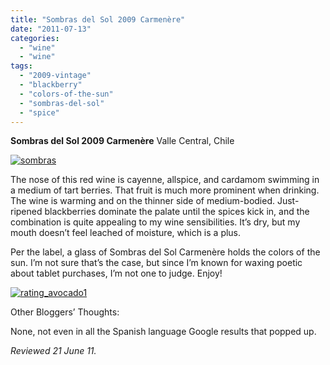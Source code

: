 ```yaml
---
title: "Sombras del Sol 2009 Carmenère"
date: "2011-07-13"
categories: 
  - "wine"
  - "wine"
tags: 
  - "2009-vintage"
  - "blackberry"
  - "colors-of-the-sun"
  - "sombras-del-sol"
  - "spice"
---
```


**Sombras del Sol 2009 Carmenère** Valle Central, Chile

[![](http://s3.amazonaws.com/thegourmez-wpmedia/2011/07/sombras.jpg "sombras")](http://s3.amazonaws.com/thegourmez-wpmedia/2011/07/sombras.jpg)

The nose of this red wine is cayenne, allspice, and cardamom swimming in a medium of tart berries. That fruit is much more prominent when drinking. The wine is warming and on the thinner side of medium-bodied. Just-ripened blackberries dominate the palate until the spices kick in, and the combination is quite appealing to my wine sensibilities. It’s dry, but my mouth doesn’t feel leached of moisture, which is a plus.

Per the label, a glass of Sombras del Sol Carmenère holds the colors of the sun. I’m not sure that’s the case, but since I’m known for waxing poetic about tablet purchases, I’m not one to judge. Enjoy!

[![](http://s3.amazonaws.com/thegourmez-wpmedia/2009/02/rating_avocado1.gif "rating_avocado1")](http://s3.amazonaws.com/thegourmez-wpmedia/2009/02/rating_avocado1.gif)

Other Bloggers’ Thoughts:

None, not even in all the Spanish language Google results that popped up.

_Reviewed 21 June 11._
